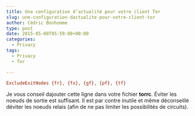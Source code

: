 ```yaml
---
title: Une configuration d’actualité pour votre client Tor
slug: une-configuration-dactualite-pour-votre-client-tor
author: Cédric Bonhomme
type: post
date: 2015-05-08T05:59:08+00:00
categories:
  - Privacy
tags:
  - Privacy
  - Tor

---
```

```cfg
ExcludeExitNodes {fr}, {fx}, {gf}, {pf}, {tf}
```

Je vous conseil dajouter cette ligne dans votre fichier **torrc**.
Éviter les noeuds de sortie est suffisant.
Il est par contre inutile et même déconseillé déviter les noeuds relais
(afin de ne pas limiter les possibilités de circuits).